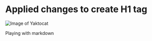 # Applied changes to create H1 tag

![Image of Yaktocat](https://octodex.github.com/images/yaktocat.png)

Playing with markdown
